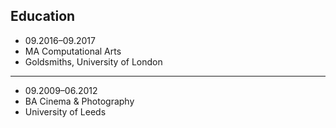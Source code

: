 ## Education

- 09.2016–09.2017
- MA Computational Arts
- Goldsmiths, University of London

---

- 09.2009–06.2012
- BA Cinema & Photography
- University of Leeds
